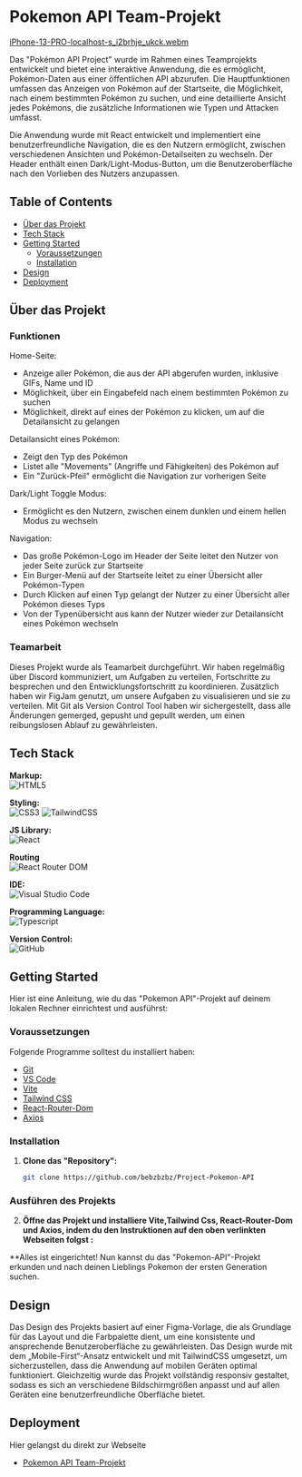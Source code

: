 # Pokemon API Team-Projekt

[iPhone-13-PRO-localhost-s_i2brhje_ukck.webm](https://github.com/user-attachments/assets/33c52109-1f67-465f-845f-1ac223cd7344)


Das "Pokémon API Project" wurde im Rahmen eines Teamprojekts entwickelt und bietet eine interaktive Anwendung, die es ermöglicht, Pokémon-Daten aus einer öffentlichen API abzurufen. Die Hauptfunktionen umfassen das Anzeigen von Pokémon auf der Startseite, die Möglichkeit, nach einem bestimmten Pokémon zu suchen, und eine detaillierte Ansicht jedes Pokémons, die zusätzliche Informationen wie Typen und Attacken umfasst.

Die Anwendung wurde mit React entwickelt und implementiert eine benutzerfreundliche Navigation, die es den Nutzern ermöglicht, zwischen verschiedenen Ansichten und Pokémon-Detailseiten zu wechseln. Der Header enthält einen Dark/Light-Modus-Button, um die Benutzeroberfläche nach den Vorlieben des Nutzers anzupassen.

## Table of Contents 

- [Über das Projekt](#über-das-projekt)
- [Tech Stack](#tech-stack)
- [Getting Started](#getting-started)
  - [Voraussetzungen](#voraussetzungen)
  - [Installation](#installation)
- [Design](#design)
- [Deployment](#deployment)

## Über das Projekt


### Funktionen

Home-Seite:
- Anzeige aller Pokémon, die aus der API abgerufen wurden, inklusive GIFs, Name und ID
- Möglichkeit, über ein Eingabefeld nach einem bestimmten Pokémon zu suchen
- Möglichkeit, direkt auf eines der Pokémon zu klicken, um auf die Detailansicht zu gelangen

Detailansicht eines Pokémon:
- Zeigt den Typ des Pokémon
- Listet alle "Movements" (Angriffe und Fähigkeiten) des Pokémon auf
- Ein "Zurück-Pfeil" ermöglicht die Navigation zur vorherigen Seite

Dark/Light Toggle Modus:
- Ermöglicht es den Nutzern, zwischen einem dunklen und einem hellen Modus zu wechseln

Navigation:
- Das große Pokémon-Logo im Header der Seite leitet den Nutzer von jeder Seite zurück zur Startseite
- Ein Burger-Menü auf der Startseite leitet zu einer Übersicht aller Pokémon-Typen
- Durch Klicken auf einen Typ gelangt der Nutzer zu einer Übersicht aller Pokémon dieses Typs
- Von der Typenübersicht aus kann der Nutzer wieder zur Detailansicht eines Pokémon wechseln

### Teamarbeit
Dieses Projekt wurde als Teamarbeit durchgeführt. Wir haben regelmäßig über Discord kommuniziert, um Aufgaben zu verteilen, Fortschritte zu besprechen und den Entwicklungsfortschritt zu koordinieren. Zusätzlich haben wir FigJam genutzt, um unsere Aufgaben zu visualisieren und sie zu verteilen. Mit Git als Version Control Tool haben wir sichergestellt, dass alle Änderungen gemerged, gepusht und gepullt werden, um einen reibungslosen Ablauf zu gewährleisten.

## Tech Stack

**Markup:**  
![HTML5](https://img.shields.io/badge/html5-%23E34F26.svg?style=for-the-badge&logo=html5&logoColor=white)  

**Styling:**<br/>
![CSS3](https://img.shields.io/badge/css3-%231572B6.svg?style=for-the-badge&logo=css3&logoColor=white)
![TailwindCSS](https://img.shields.io/badge/tailwindcss-%2338B2AC.svg?style=for-the-badge&logo=tailwind-css&logoColor=white)  

**JS Library:**<br/>
![React](https://img.shields.io/badge/React-%2361DAFB.svg?style=for-the-badge&logo=react&logoColor=white)

**Routing**<br/>
![React Router DOM](https://img.shields.io/badge/React_Router_DOM-%23CA4245.svg?style=for-the-badge&logo=react-router&logoColor=white)

**IDE:**  
![Visual Studio Code](https://img.shields.io/badge/Visual%20Studio%20Code-0078d7.svg?style=for-the-badge&logo=visual-studio-code&logoColor=white)  

**Programming Language:**<br/>
![Typescript](https://shields.io/badge/TypeScript-3178C6?logo=TypeScript&logoColor=FFF&style=flat-square)

**Version Control:**  
![GitHub](https://img.shields.io/badge/github-%23121011.svg?style=for-the-badge&logo=github&logoColor=white)  


## Getting Started

Hier ist eine Anleitung, wie du das "Pokemon API"-Projekt auf deinem lokalen Rechner einrichtest und ausführst:

### Voraussetzungen

Folgende Programme solltest du installiert haben:

- [Git](https://git-scm.com/)
- [VS Code](https://code.visualstudio.com/download)
- [Vite](https://v5.vite.dev/guide/)
- [Tailwind CSS](https://tailwindcss.com/docs/installation/using-vite)
- [React-Router-Dom](https://reactrouter.com/start/library/installation)
- [Axios](https://axios-http.com/docs/intro)

### Installation

1. **Clone das "Repository":**
   ```bash
   git clone https://github.com/bebzbzbz/Project-Pokemon-API
   ```

### Ausführen des Projekts

2. **Öffne das Projekt und installiere Vite,Tailwind Css, React-Router-Dom und Axios, indem du den Instruktionen auf den oben verlinkten Webseiten folgst :**
 
**Alles ist eingerichtet! Nun kannst du das "Pokemon-API"-Projekt erkunden und nach deinen Lieblings Pokemon der ersten Generation suchen.

## Design

Das Design des Projekts basiert auf einer Figma-Vorlage, die als Grundlage für das Layout und die Farbpalette dient, um eine konsistente und ansprechende Benutzeroberfläche zu gewährleisten. Das Design wurde mit dem „Mobile-First“-Ansatz entwickelt und mit TailwindCSS umgesetzt, um sicherzustellen, dass die Anwendung auf mobilen Geräten optimal funktioniert. Gleichzeitig wurde das Projekt vollständig responsiv gestaltet, sodass es sich an verschiedene Bildschirmgrößen anpasst und auf allen Geräten eine benutzerfreundliche Oberfläche bietet.

## Deployment

Hier gelangst du direkt zur Webseite
- [Pokemon API Team-Projekt](https://pokemon-api-duo-project.vercel.app/)
